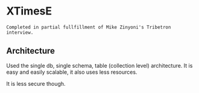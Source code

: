 # XTimesE

```
Completed in partial fullfillment of Mike Zinyoni's Tribetron interview.
```

## Architecture
Used the single db, single schema, table (collection level) architecture.
It is easy and easily scalable, it also uses less resources.

It is less secure though.

